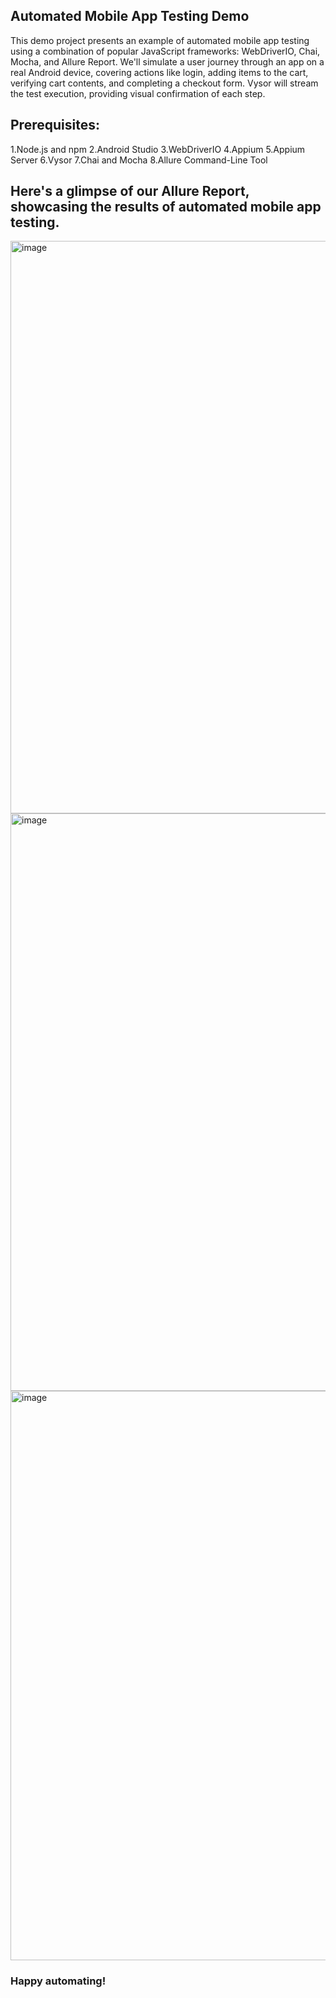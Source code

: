 ## Automated Mobile App Testing Demo
This demo project presents an example of automated mobile app testing using a combination 
of popular JavaScript frameworks: WebDriverIO, Chai, Mocha, and Allure Report. 
We'll simulate a user journey through an app on a real Android device, covering actions like login, adding items to the cart, 
verifying cart contents, and completing a checkout form. Vysor will stream the test execution, providing visual confirmation of each step.

## Prerequisites:
1.Node.js and npm
2.Android Studio
3.WebDriverIO
4.Appium
5.Appium Server
6.Vysor
7.Chai and Mocha
8.Allure Command-Line Tool
## Here's a glimpse of our Allure Report, showcasing the results of automated mobile app testing.
<img width="916" alt="image" src="https://github.com/Shanjida55/Automation_Apk/assets/99314305/1e7eb4d3-7207-4c8b-83de-fc1c0e69e810">
<img width="924" alt="image" src="https://github.com/Shanjida55/Automation_Apk/assets/99314305/5fc7cc8c-a0b1-42f0-8a23-f805f96ec637">
<img width="911" alt="image" src="https://github.com/Shanjida55/Automation_Apk/assets/99314305/c9a5ada6-cc23-4b09-934c-6e09ac24feb2">

### Happy automating!
